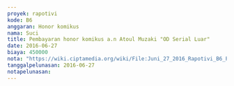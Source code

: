 ```yaml
---
proyek: rapotivi
kode: B6
anggaran: Honor komikus
nama: Suci
title: Pembayaran honor komikus a.n Atoul Muzaki "OD Serial Luar"
date: 2016-06-27
biaya: 450000
nota: "https://wiki.ciptamedia.org/wiki/File:Juni_27_2016_Rapotivi_B6_Pembayaran_honor_komikus_a.n_Atoul_Muzaki.jpg"
tanggalpelunasan: 2016-06-27
notapelunasan:
---
```

